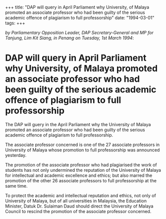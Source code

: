 +++ 
title: "DAP will query in April Parliament why University, of Malaya promoted an associate professor who had been guilty of the serious academic offence of plagiarism to full professorship"
date: "1994-03-01"
tags:
+++

_by Parliamentary Opposition Leader, DAP Secretary-General and MP for Tanjung, Lim Kit Siang, in Penang on Tuesday, 1st March 1994_:

# DAP will query in April Parliament why University, of Malaya promoted an associate professor who had been guilty of the serious academic offence of plagiarism to full professorship

The DAP will guery in the April Parliament why the University of Malaya promoted an associate professor who had been guilty of the serious academic offence of plagiarism to full professorship.</u>

The associate professor concerned is one of the 27 associate professors in University of Malaya whose promotion to full professorship was announced yesterday.

The promotion of the associate professor who had plagiarised the work of students has not only undermined the reputation of the University of Malaya for intellectual and academic excellence and ethics; but also marred the promotion of the other 26 associate professors to full professorship at the same time.

To protect the academic and intellectual reputation and ethics, not only of University of Malaya, but of all universities in Malaysia, the Education Minister, Datuk Dr. Sulaiman Daud should direct the University of Malaya Council to rescind the promotion of the associate professor concerned.
 
